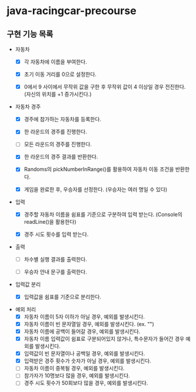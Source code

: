 # java-racingcar-precourse

## 구현 기능 목록

- 자동차
    - [x] 각 자동차에 이름을 부여한다.
    - [x] 초기 이동 거리를 0으로 설정한다.
    - [x] 0에서 9 사이에서 무작위 값을 구한 후 무작위 값이 4 이상일 경우 전진한다. (자신의 위치를 +1 증가시킨다.)


- 자동차 경주
    - [x] 경주에 참가하는 자동차를 등록한다.
    - [x] 한 라운드의 경주를 진행한다.
    - [ ] 모든 라운드의 경주를 진행한다.
    - [x] 한 라운드의 경주 결과를 반환한다.
    - [x] Randoms의 pickNumberInRange()를 활용하여 자동차 이동 조건을 반환한다.
    - [x] 게임을 완료한 후, 우승자를 선정한다. (우승자는 여러 명일 수 있다)


- 입력
    - [x] 경주할 자동차 이름을 쉼표를 기준으로 구분하여 입력 받는다.
      (Console의 readLine()을 활용한다)
    - [x] 경주 시도 횟수를 입력 받는다.


- 출력
    - [ ] 차수별 실행 결과를 출력한다.
    - [ ] 우승자 안내 문구를 출력한다.


- 입력값 분리
    - [x] 입력값을 쉼표를 기준으로 분리한다.


- 예외 처리
    - [x] 자동차 이름이 5자 이하가 아닐 경우, 예외를 발생시킨다.
    - [x] 자동차 이름이 빈 문자열일 경우, 예외를 발생시킨다. (ex. "")
    - [x] 자동차 이름에 공백이 들어갈 경우, 예외를 발생시킨다.
    - [x] 자동차 이름 입력값이 쉼표로 구분되어있지 않거나, 특수문자가 들어간 경우 예외를 발생시킨다.
    - [x] 입력값이 빈 문자열이나 공백일 경우, 예외를 발생시킨다.
    - [x] 입력받은 경주 횟수가 숫자가 아닐 경우, 예외를 발생시킨다.
    - [ ] 자동차 이름이 중복될 경우, 예외를 발생시킨다.
    - [ ] 참가자가 10명보다 많을 경우, 예외를 발생시킨다.
    - [ ] 경주 시도 횟수가 50회보다 많을 경우, 예외를 발생시킨다.